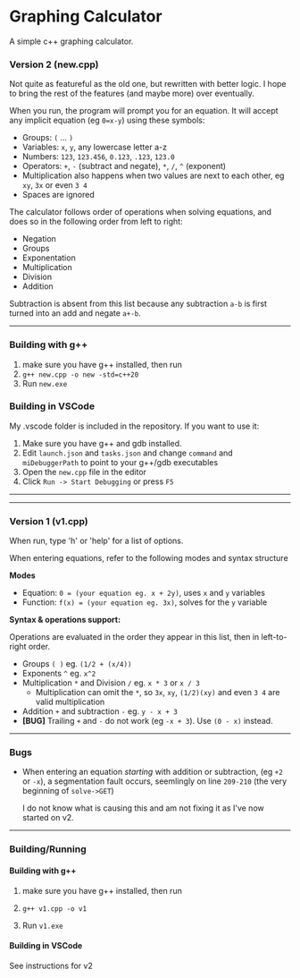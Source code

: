 # Graphing Calculator
A simple c++ graphing calculator.

### Version 2 (new.cpp)

Not quite as featureful as the old one, but rewritten with better logic.
I hope to bring the rest of the features (and maybe more) over eventually.

When you run, the program will prompt you for an equation. It will accept any implicit equation (eg `0=x-y`) using these symbols:
- Groups: `(` ... `)`
- Variables: `x`, `y`, any lowercase letter a-z
- Numbers: `123`, `123.456`, `0.123`, `.123`, `123.0`
- Operators: `+`, `-` (subtract and negate), `*`, `/`, `^` (exponent)
- Multiplication also happens when two values are next to each other, eg `xy`, `3x` or even `3 4`
- Spaces are ignored
  
The calculator follows order of operations when solving equations, and
does so in the following order from left to right:
- Negation
- Groups
- Exponentation
- Multiplication
- Division
- Addition

Subtraction is absent from this list because any subtraction `a-b` is first turned into an add and negate `a+-b`.

---

### Building with g++
1. make sure you have g++ installed, then run
2. `g++ new.cpp -o new -std=c++20`
3. Run `new.exe`

### Building in VSCode
My .vscode folder is included in the repository.
If you want to use it:
1. Make sure you have g++ and gdb installed.
2. Edit `launch.json` and `tasks.json` and change `command` and `miDebuggerPath` to point to your g++/gdb executables
3. Open the `new.cpp` file in the editor
4. Click `Run -> Start Debugging` or press `F5`

---
---

### Version 1 (v1.cpp)
When run, type 'h' or 'help' for a list of options.

When entering equations, refer to the following modes and syntax structure

**Modes**
- Equation: `0 = (your equation eg. x + 2y)`, uses `x` and `y` variables
- Function: `f(x) = (your equation eg. 3x)`, solves for the `y` variable

**Syntax & operations support:**

Operations are evaluated in the order they appear in this list, then in left-to-right order.

* Groups `( )` eg. `(1/2 + (x/4))`
* Exponents `^` eg. `x^2`
* Multiplication `*` and Division `/` eg. `x * 3` or `x / 3`
  * Multiplication can omit the `*`, so `3x`, `xy`, `(1/2)(xy)` and even `3 4` are valid multiplication
* Addition `+` and subtraction `-` eg. `y - x + 3`
* **[BUG]** Trailing `+` and `-` do not work (eg `-x + 3`). Use `(0 - x)` instead.

---

### Bugs
- When entering an equation *starting* with addition or subtraction, (eg `+2` or `-x`), a segmentation fault occurs, seemlingly on line `209-210` (the very beginning of `solve->GET`)

  I do not know what is causing this and am not fixing it as I've now started on v2.

---

### Building/Running

#### Building with g++
1. make sure you have g++ installed, then run

2. `g++ v1.cpp -o v1`

3. Run `v1.exe`

#### Building in VSCode
See instructions for v2
